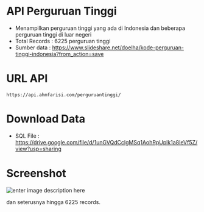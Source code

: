 # API Perguruan Tinggi

 - Menampilkan perguruan tinggi yang ada di Indonesia dan beberapa perguruan tinggi di luar negeri
 - Total Records : 6225 perguruan tinggi
 - Sumber data : https://www.slideshare.net/doelha/kode-perguruan-tinggi-indonesia?from_action=save

# URL API

    https://api.ahmfarisi.com/perguruantinggi/

# Download Data

 - SQL File : https://drive.google.com/file/d/1unGVQdCclgMSq1AohRpUplk1a8IeVf5Z/view?usp=sharing

# Screenshot

![enter image description here](https://drive.google.com/uc?export=view&id=1i2ntAvzOtwdTC4hg7PHyYb6NzGcE8msB)

dan seterusnya hingga 6225 records.
